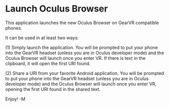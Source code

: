 # Launch Oculus Browser

This application launches the new Oculus Browser on GearVR compatible phones.

It can be used in at least two ways:

(1)
Simply launch the application.
You will be prompted to put your phone into the GearVR headset
(unless you are in Oculus developer mode)
and the Oculus Browser will launch once you enter VR.
If there is text in the clipboard, it will open the first URI found.

(2)
Share a URI from your favorite Android application.
You will be prompted to put your phone into the GearVR headset
(unless you are in Oculus developer mode)
and the Oculus Browser will launch once you enter VR,
opening the first URI found in the shared text.

Enjoy!
-M

